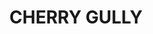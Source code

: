 ---
lastmod: '2025-04-06T06:05:21+00:00'
latitude: -28.41854798
layout: suburb
longitude: 152.0584895
postcode: '4370'
state: QLD
title: CHERRY GULLY
url: /qld/cherry-gully/
---